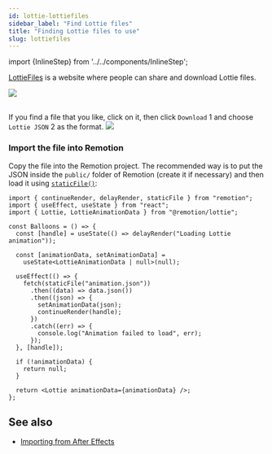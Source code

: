 ```yaml
---
id: lottie-lottiefiles
sidebar_label: "Find Lottie files"
title: "Finding Lottie files to use"
slug: lottiefiles
---
```


import {InlineStep} from '../../components/InlineStep';

[LottieFiles](https://lottiefiles.com) is a website where people can share and download Lottie files.

<img src="/img/lottie/lottiefiles.png" />

<br/>
<br/>

If you find a file that you like, click on it, then click `Download` <InlineStep>1</InlineStep> and choose `Lottie JSON` <InlineStep>2</InlineStep> as the format.
<img src="/img/lottie/lottiefiles-instructions.png" />

### Import the file into Remotion

Copy the file into the Remotion project. The recommended way is to put the JSON inside the `public/` folder of Remotion (create it if necessary) and then load it using [`staticFile()`](/docs/staticfile):

```tsx twoslash title="Animation.tsx"
import { continueRender, delayRender, staticFile } from "remotion";
import { useEffect, useState } from "react";
import { Lottie, LottieAnimationData } from "@remotion/lottie";

const Balloons = () => {
  const [handle] = useState(() => delayRender("Loading Lottie animation"));

  const [animationData, setAnimationData] =
    useState<LottieAnimationData | null>(null);

  useEffect(() => {
    fetch(staticFile("animation.json"))
      .then((data) => data.json())
      .then((json) => {
        setAnimationData(json);
        continueRender(handle);
      })
      .catch((err) => {
        console.log("Animation failed to load", err);
      });
  }, [handle]);

  if (!animationData) {
    return null;
  }

  return <Lottie animationData={animationData} />;
};
```

## See also

- [Importing from After Effects](/docs/lottie/after-effects)
